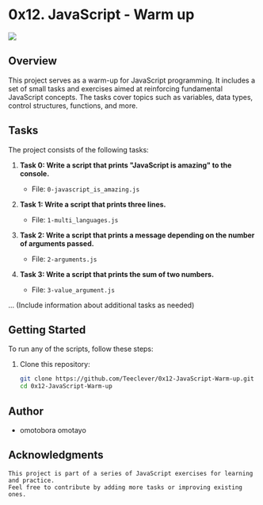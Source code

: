 # 0x12. JavaScript - Warm up
![](https://s3.amazonaws.com/intranet-projects-files/holbertonschool-higher-level_programming+/303/Javascript-535.png.jpeg)

## Overview
This project serves as a warm-up for JavaScript programming. It includes a set of small tasks and exercises aimed at reinforcing fundamental JavaScript concepts. The tasks cover topics such as variables, data types, control structures, functions, and more.

## Tasks
The project consists of the following tasks:

1. **Task 0: Write a script that prints "JavaScript is amazing" to the console.**
   - File: `0-javascript_is_amazing.js`

2. **Task 1: Write a script that prints three lines.**
   - File: `1-multi_languages.js`

3. **Task 2: Write a script that prints a message depending on the number of arguments passed.**
   - File: `2-arguments.js`

4. **Task 3: Write a script that prints the sum of two numbers.**
   - File: `3-value_argument.js`

... (Include information about additional tasks as needed)

## Getting Started
To run any of the scripts, follow these steps:

1. Clone this repository:
   ```bash
   git clone https://github.com/Teeclever/0x12-JavaScript-Warm-up.git
   cd 0x12-JavaScript-Warm-up

## Author
- omotobora omotayo
 ## Acknowledgments

    This project is part of a series of JavaScript exercises for learning and practice.
    Feel free to contribute by adding more tasks or improving existing ones.